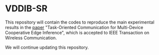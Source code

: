 # VDDIB-SR

This repository will contain the codes to reproduce the main experimental results in the [paper](https://arxiv.org/abs/2109.00172) "Task-Oriented Communication for Multi-Device Cooperative Edge Inference", which is accepted to IEEE Transaction on Wireless Communication.



We will continue updating this repository.
